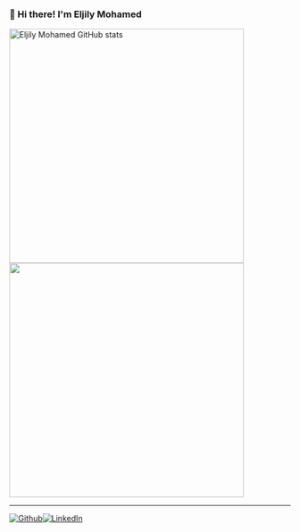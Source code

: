

### 👋 Hi there! I'm Eljily Mohamed


<p align="left">
  <a href="https://github.com/ELjily-Mohamed"><img src="https://github-readme-stats.vercel.app/api?username=Eljily-Mohamed&show_icons=true&hide=&count_private=true&title_color=000&text_color=000&icon_color=000&bg_color=87CEEB&hide_border=true&show_icons=true" alt="Eljily Mohamed GitHub stats" width="420px">
  <a href="https://github.com/ELjily-Mohamed"><img src="https://github-readme-streak-stats.herokuapp.com/?user=Eljily-Mohamed&stroke=000&background=87CEEB&ring=000&fire=000&currStreakNum=000&currStreakLabel=000&sideNums=000&sideLabels=000&dates=000&hide_border=true" width="420px">
  </a>
</p>

---

<p><a href="https://github.com/ELjily-Mohamed" target="_blank"><img alt="Github" src="https://img.shields.io/badge/GitHub-%2312100E.svg?&style=for-the-badge&logo=Github&logoColor=white" /></a><a href="https://www.linkedin.com/in/el-jily-mohamed-6b9405228/" target="_blank"><img alt="LinkedIn" src="https://img.shields.io/badge/linkedin-%230077B5.svg?&style=for-the-badge&logo=linkedin&logoColor=white" /></a>
</p>
